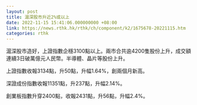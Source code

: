```yaml
---
layout: post
title: 滬深股市升近2%或以上
date: 2022-11-15 15:41:06.000000000 +08:00
link: https://news.rthk.hk/rthk/ch/component/k2/1675678-20221115.htm
categories: rthk
---
```


滬深股市造好，上證指數企穩3100點以上。兩市合共逾4200隻股份上升，成交額連續3日破萬億元人民幣。半導體、晶片等股份上升。

上證指數收報3134點，升50點，升幅1.64%，創兩個月新高。

深證成份指數收報11351點，升237點，升幅2.14%。

創業板指數升穿2400點，收報2431點，升56點，升幅2.4%。
